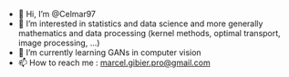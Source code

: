 - 👋 Hi, I’m @Celmar97
- 👀 I’m interested in statistics and data science and more generally mathematics and data processing (kernel methods, optimal transport, image processing, ...)
- 🌱 I’m currently learning GANs in computer vision
- 📫 How to reach me : marcel.gibier.pro@gmail.com

